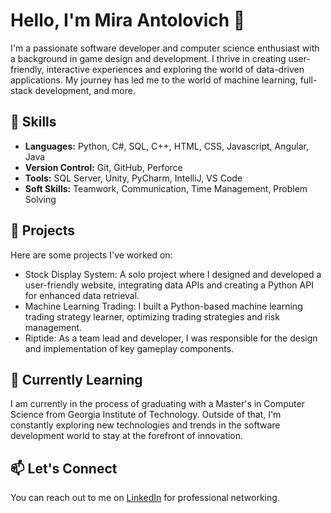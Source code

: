 # Hello, I'm Mira Antolovich 👋

I'm a passionate software developer and computer science enthusiast with a background in game design and development. I thrive in creating user-friendly, interactive experiences and exploring the world of data-driven applications. My journey has led me to the world of machine learning, full-stack development, and more. 

## 🔧 Skills

- **Languages:** Python, C#, SQL, C++, HTML, CSS, Javascript, Angular, Java
- **Version Control:** Git, GitHub, Perforce
- **Tools:** SQL Server, Unity, PyCharm, IntelliJ, VS Code
- **Soft Skills:** Teamwork, Communication, Time Management, Problem Solving

## 🚀 Projects

Here are some projects I've worked on:

- Stock Display System: A solo project where I designed and developed a user-friendly website, integrating data APIs and creating a Python API for enhanced data retrieval.
- Machine Learning Trading: I built a Python-based machine learning trading strategy learner, optimizing trading strategies and risk management.
- Riptide: As a team lead and developer, I was responsible for the design and implementation of key gameplay components.

## 🌱 Currently Learning

I am currently in the process of graduating with a Master's in Computer Science from Georgia Institute of Technology. Outside of that, I'm constantly exploring new technologies and trends in the software development world to stay at the forefront of innovation.

## 📫 Let's Connect

You can reach out to me on [LinkedIn](https://www.linkedin.com/in/mira-antolovich/) for professional networking.
